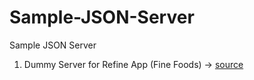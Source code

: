 # Sample-JSON-Server
Sample JSON Server

1. Dummy Server for Refine App (Fine Foods) &rarr; [source](https://api.finefoods.refine.dev)